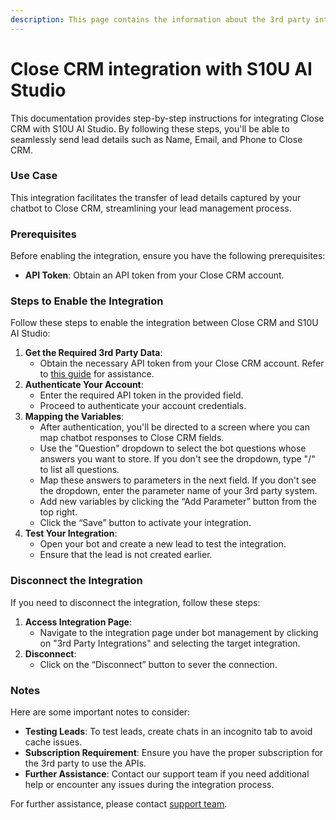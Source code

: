 ```yaml
---
description: This page contains the information about the 3rd party integrations.
---
```


# Close CRM integration with S10U AI Studio

This documentation provides step-by-step instructions for integrating Close CRM with S10U AI Studio. By following these steps, you'll be able to seamlessly send lead details such as Name, Email, and Phone to Close CRM.

### Use Case

This integration facilitates the transfer of lead details captured by your chatbot to Close CRM, streamlining your lead management process.

### Prerequisites

Before enabling the integration, ensure you have the following prerequisites:

* **API Token**: Obtain an API token from your Close CRM account.

### Steps to Enable the Integration

Follow these steps to enable the integration between Close CRM and S10U AI Studio:

1. **Get the Required 3rd Party Data**:
   * Obtain the necessary API token from your Close CRM account. Refer to [this guide](https://pipedrive.readme.io/docs/how-to-find-the-api-token) for assistance.
2. **Authenticate Your Account**:
   * Enter the required API token in the provided field.
   * Proceed to authenticate your account credentials.
3. **Mapping the Variables**:
   * After authentication, you'll be directed to a screen where you can map chatbot responses to Close CRM fields.
   * Use the "Question" dropdown to select the bot questions whose answers you want to store. If you don't see the dropdown, type "/" to list all questions.
   * Map these answers to parameters in the next field. If you don't see the dropdown, enter the parameter name of your 3rd party system.
   * Add new variables by clicking the “Add Parameter” button from the top right.
   * Click the “Save” button to activate your integration.
4. **Test Your Integration**:
   * Open your bot and create a new lead to test the integration.
   * Ensure that the lead is not created earlier.

### Disconnect the Integration

If you need to disconnect the integration, follow these steps:

1. **Access Integration Page**:
   * Navigate to the integration page under bot management by clicking on "3rd Party Integrations" and selecting the target integration.
2. **Disconnect**:
   * Click on the “Disconnect” button to sever the connection.

### Notes

Here are some important notes to consider:

* **Testing Leads**: To test leads, create chats in an incognito tab to avoid cache issues.
* **Subscription Requirement**: Ensure you have the proper subscription for the 3rd party to use the APIs.
* **Further Assistance**: Contact our support team if you need additional help or encounter any issues during the integration process.

For further assistance, please contact [support team](mailto:support@example.com).

